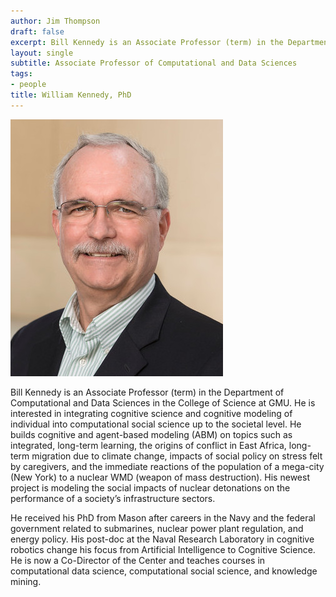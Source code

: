 ```yaml
---
author: Jim Thompson
draft: false
excerpt: Bill Kennedy is an Associate Professor (term) in the Department of Computational and Data Sciences in the College of Science. He is interested in integrating cognitive science and cognitive modeling of individual into computational social science up to the societal level. 
layout: single
subtitle: Associate Professor of Computational and Data Sciences
tags:
- people
title: William Kennedy, PhD
---
```


![Picture of Bill](Kennedy.jpg)

Bill Kennedy is an Associate Professor (term) in the Department of Computational and Data Sciences in the College of Science at GMU. He is interested in integrating cognitive science and cognitive modeling of individual into computational social science up to the societal level. He builds cognitive and agent-based modeling (ABM) on topics such as integrated, long-term learning, the origins of conflict in East Africa, long-term migration due to climate change, impacts of social policy on stress felt by caregivers, and the immediate reactions of the population of a mega-city (New York) to a nuclear WMD (weapon of mass destruction). His newest project is modeling the social impacts of nuclear detonations on the performance of a society’s infrastructure sectors.

He received his PhD from Mason after careers in the Navy and the federal government related to submarines, nuclear power plant regulation, and energy policy. His post-doc at the Naval Research Laboratory in cognitive robotics change his focus from Artificial Intelligence to Cognitive Science. He is now a Co-Director of the Center and teaches courses in computational data science, computational social science, and knowledge mining.

